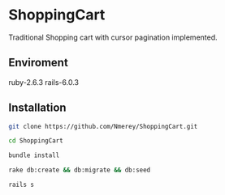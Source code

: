 # ShoppingCart

Traditional Shopping cart with cursor pagination implemented.

## Enviroment

ruby-2.6.3
rails-6.0.3

## Installation

```bash
git clone https://github.com/Nmerey/ShoppingCart.git

cd ShoppingCart

bundle install

rake db:create && db:migrate && db:seed

rails s
```

